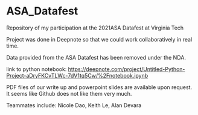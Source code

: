 # ASA_Datafest
Repository of my participation at the 2021ASA Datafest at Virginia Tech

Project was done in Deepnote so that we could work collaboratively in real time.

Data provided from the ASA Datafest has been removed under the NDA.

link to python notebook: https://deepnote.com/project/Untitled-Python-Project-aDryFKCvTLWc-7dV1tq5Cw/%2Fnotebook.ipynb

PDF files of our write up and powerpoint slides are available upon request. It seems like Github does not like them very much.

Teammates include: Nicole Dao, Keith Le, Alan Devara
